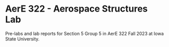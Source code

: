 # AerE 322 - Aerospace Structures Lab

Pre-labs and lab reports for Section 5 Group 5 in AerE 322 Fall 2023 at Iowa State University.
